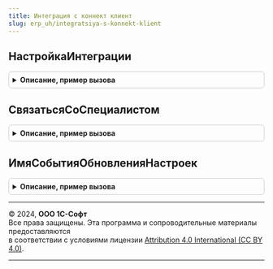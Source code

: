 ```yaml
---
title: Интеграция с коннект клиент
slug: erp_uh/integratsiya-s-konnekt-klient
---
```



## НастройкаИнтеграции
<details style="margin: 1em 0; padding: 0.5em; border: 1px solid #ccc; border-radius: 6px;">

<summary style="font-weight: bold; cursor: pointer;">Описание, пример вызова</summary>

```bsl

// Открывает форму настройки интеграции с сервисом 1С-Коннект.
//
// Параметры:
//  Владелец - ФормаКлиентскогоПриложения, Неопределено - форма, которая будет установлена в качестве владельца.
//  ОписаниеОповещения - ОписаниеОповещения - оповещение, которое необходимо выполнить после завершения
//                      настройки интеграции.
//
Процедура НастройкаИнтеграции( Экспорт
```

Пример вызова
```bsl
ИнтеграцияСКоннектКлиент.НастройкаИнтеграции();
```
</details>

## СвязатьсяСоСпециалистом
<details style="margin: 1em 0; padding: 0.5em; border: 1px solid #ccc; border-radius: 6px;">

<summary style="font-weight: bold; cursor: pointer;">Описание, пример вызова</summary>

```bsl

// Запускает приложение 1С-Коннект. Если приложение не установлено
// на клиентский персональный компьютер, открывается форма настройки
// подключения.
//
Процедура СвязатьсяСоСпециалистом() Экспорт
```

Пример вызова
```bsl
ИнтеграцияСКоннектКлиент.СвязатьсяСоСпециалистом() 
```
</details>

## ИмяСобытияОбновленияНастроек
<details style="margin: 1em 0; padding: 0.5em; border: 1px solid #ccc; border-radius: 6px;">

<summary style="font-weight: bold; cursor: pointer;">Описание, пример вызова</summary>

```bsl

// Определяет имя события, которое будет содержать оповещение
// о завершении настройки интеграции для пользователя.
//
// Возвращаемое значение:
//  Строка - Имя события. Может быть использовано для идентификации
//           сообщений принимающими их формами.
//
Функция ИмяСобытияОбновленияНастроек() Экспорт
```

Пример вызова
```bsl
Результат = ИнтеграцияСКоннектКлиент.ИмяСобытияОбновленияНастроек() 
```
</details>

---

© 2024, **ООО 1С-Софт**  
Все права защищены. Эта программа и сопроводительные материалы предоставляются  
в соответствии с условиями лицензии [Attribution 4.0 International (CC BY 4.0)](https://creativecommons.org/licenses/by/4.0/legalcode).

---
